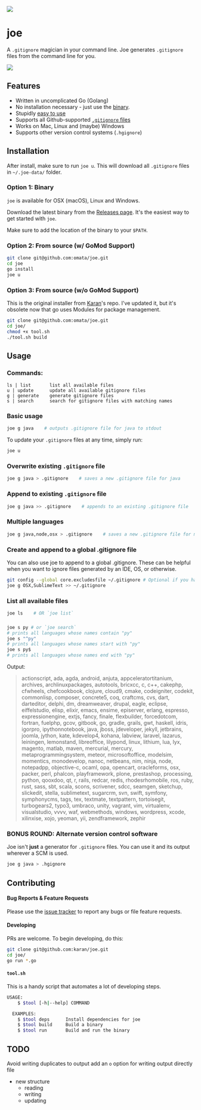 ![](http://i.imgur.com/y8g506n.png?1)

# joe

A `.gitignore` magician in your command line. Joe generates `.gitignore` files from the command line for you.

![](http://i.imgur.com/2tAksHG.gif)

## Features

- Written in uncomplicated Go (Golang)
- No installation necessary - just use the [binary](https://github.com/karan/joe#installation).
- Stupidly [easy to use](https://github.com/karan/joe#usage)
- Supports all Github-supported [`.gitignore` files](https://github.com/karan/joe#list-all-available-files)
- Works on Mac, Linux and (maybe) Windows
- Supports other version control systems (`.hgignore`)

## Installation

After install, make sure to run `joe u`. This will download all `.gitignore` files in `~/.joe-data/` folder.

### Option 1: Binary

`joe` is available for OSX (macOS), Linux and Windows.

Download the latest binary from the [Releases page](https://github.com/omata/joe/releases). It's the easiest way to get started with `joe`.

Make sure to add the location of the binary to your `$PATH`.

### Option 2: From source (w/ GoMod Support)

```bash
git clone git@github.com:omata/joe.git
cd joe
go install
joe u
```

### Option 3: From source (w/o GoMod Support)
This is the original installer from [Karan](https://github.com/karan)'s repo. I've updated it, but it's obsolete now that go uses Modules for package management.
```bash
git clone git@github.com:omata/joe.git
cd joe/
chmod +x tool.sh
./tool.sh build
```

## Usage

### Commands:

```
ls | list       list all available files
u | update      update all available gitignore files
g | generate    generate gitignore files
s | search      search for gitignore files with matching names
```

### Basic usage

```bash
joe g java    # outputs .gitignore file for java to stdout
```

To update your `.gitignore` files at any time, simply run:

```bash
joe u
```

### Overwrite existing `.gitignore` file

```bash
joe g java > .gitignore    # saves a new .gitignore file for java
```

### Append to existing `.gitignore` file

```bash
joe g java >> .gitignore    # appends to an existing .gitignore file
```

### Multiple languages

```bash
joe g java,node,osx > .gitignore    # saves a new .gitignore file for multiple languages
```

### Create and append to a global .gitignore file

You can also use joe to append to a global .gitignore. These can be helpful when you want to ignore files generated by an IDE, OS, or otherwise.

```bash
git config --global core.excludesfile ~/.gitignore # Optional if you have not yet created a global .gitignore
joe g OSX,SublimeText >> ~/.gitignore
```

### List all available files

```bash
joe ls    # OR `joe list`
```

###

```bash
joe s py # or `joe search`
# prints all languages whose names contain "py"
joe s "^py"
# prints all languages whose names start with "py"
joe s py$
# prints all languages whose names end with "py"
```

Output:

> actionscript, ada, agda, android, anjuta, appceleratortitanium, archives, archlinuxpackages, autotools, bricxcc, c, c++, cakephp, cfwheels, chefcookbook, clojure, cloud9, cmake, codeigniter, codekit, commonlisp, composer, concrete5, coq, craftcms, cvs, dart, darteditor, delphi, dm, dreamweaver, drupal, eagle, eclipse, eiffelstudio, elisp, elixir, emacs, ensime, episerver, erlang, espresso, expressionengine, extjs, fancy, finale, flexbuilder, forcedotcom, fortran, fuelphp, gcov, gitbook, go, gradle, grails, gwt, haskell, idris, igorpro, ipythonnotebook, java, jboss, jdeveloper, jekyll, jetbrains, joomla, jython, kate, kdevelop4, kohana, labview, laravel, lazarus, leiningen, lemonstand, libreoffice, lilypond, linux, lithium, lua, lyx, magento, matlab, maven, mercurial, mercury, metaprogrammingsystem, meteor, microsoftoffice, modelsim, momentics, monodevelop, nanoc, netbeans, nim, ninja, node, notepadpp, objective-c, ocaml, opa, opencart, oracleforms, osx, packer, perl, phalcon, playframework, plone, prestashop, processing, python, qooxdoo, qt, r, rails, redcar, redis, rhodesrhomobile, ros, ruby, rust, sass, sbt, scala, scons, scrivener, sdcc, seamgen, sketchup, slickedit, stella, sublimetext, sugarcrm, svn, swift, symfony, symphonycms, tags, tex, textmate, textpattern, tortoisegit, turbogears2, typo3, umbraco, unity, vagrant, vim, virtualenv, visualstudio, vvvv, waf, webmethods, windows, wordpress, xcode, xilinxise, xojo, yeoman, yii, zendframework, zephir

### BONUS ROUND: Alternate version control software

Joe isn't **just** a generator for `.gitignore` files. You can use it and its output wherever a SCM is used.

```bash
joe g java > .hgignore
```

## Contributing

#### Bug Reports & Feature Requests

Please use the [issue tracker](https://github.com/karan/joe/issues) to report any bugs or file feature requests.

#### Developing

PRs are welcome. To begin developing, do this:

```bash
git clone git@github.com:karan/joe.git
cd joe/
go run *.go
```

#### `tool.sh`

This is a handy script that automates a lot of developing steps.


```bash
USAGE:
    $ $tool [-h|--help] COMMAND

  EXAMPLES:
    $ $tool deps      Install dependencies for joe
    $ $tool build     Build a binary
    $ $tool run       Build and run the binary
```


## TODO
Avoid writing duplicates to output
add an `o` option for writing output directly file
- new structure
  - reading
  - writing
  - updating
